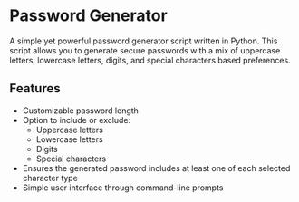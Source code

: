 # Password Generator

A simple yet powerful password generator script written in Python. This script allows you to generate secure passwords with a mix of uppercase letters, lowercase letters, digits, and special characters based preferences.

## Features

- Customizable password length
- Option to include or exclude:
  - Uppercase letters
  - Lowercase letters
  - Digits
  - Special characters
- Ensures the generated password includes at least one of each selected character type
- Simple user interface through command-line prompts

